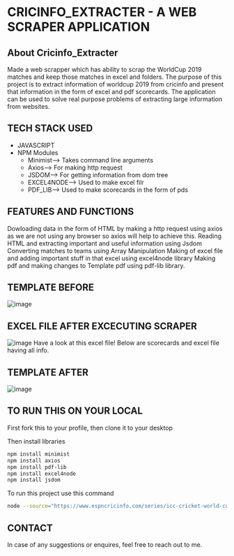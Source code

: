 # CRICINFO_EXTRACTER - A WEB SCRAPER APPLICATION
## About Cricinfo_Extracter
Made a web scrapper which has ability to scrap the WorldCup 2019 matches and keep those matches in excel and folders.
The purpose of this project is to extract information of worldcup 2019 from cricinfo and present that information in the form of excel and pdf scorecards. The application can be used
to solve real purpose problems of extracting large information from websites.

## TECH STACK USED
 -  JAVASCRIPT
 -  NPM Modules
    -  Minimist--> Takes command line arguments
    -  Axios--> For making http request <br>
    -  JSDOM--> For getting information from dom tree
    -  EXCEL4NODE--> Used to make excel filr
    -  PDF_LIB--> Used to make scorecards in the form of pds
 
 ## FEATURES AND FUNCTIONS
 Dowloading data in the form of HTML by making a http request using axios as we are not using any browser so axios will help to achieve this.
 Reading HTML and extracting important and useful information using Jsdom
 Converting matches to teams using Array Manipulation
 Making of excel file and adding important stuff in that excel using excel4node library
 Making pdf and making changes to Template pdf using pdf-lib library.
 
 ## TEMPLATE BEFORE 
 ![image](https://user-images.githubusercontent.com/73028420/136662552-6e4c351f-ef22-4a30-bba6-669e453fc13b.png)
 
 ## EXCEL FILE AFTER EXCECUTING SCRAPER
 ![image](https://user-images.githubusercontent.com/73028420/136662663-9493cb60-4773-43dd-9299-67fc711d2fb9.png)
 Have a look at this excel file!
 Below are scorecards and excel file having all info.

## TEMPLATE AFTER
![image](https://user-images.githubusercontent.com/73028420/136662761-076358f4-e672-4c5e-b79e-2edba1223caa.png)

## TO RUN THIS ON YOUR LOCAL
   First fork this to your profile, then clone it to your desktop
   
   Then install libraries 
   ```bash
  npm install minimist
  npm install axios
  npm install pdf-lib
  npm install excel4node
  npm install jsdom
  
  ```
  
  To run this project use this command
  
  ```bash
  node --source="https://www.espncricinfo.com/series/icc-cricket-world-cup-2019-1144415?ex_cid=ipl2021:google_cpc:search:dsa_feed:msn&gclid=Cj0KCQjw-4SLBhCVARIsACrhWLVv_gGK-NVT1D36fINNofAKdPwIUdjuwmCWE-PuMJCRl3rGClYu5N4aAuJWEALw_wcB" --dataFolder=data --excel=WorldCup.csv
 ```

## CONTACT
In case of any suggestions or enquires, feel free to reach out to me.
 
 



